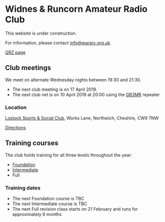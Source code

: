 # Widnes & Runcorn Amateur Radio Club

This website is under construction.

For information, please contact [info@wararc.org.uk](mailto:info@wararc.org.uk).

[QRZ page](https://www.qrz.com/db/g7hoa)

## Club meetings

We meet on alternate Wednesday nights between 19:30 and 21:30. 
 * The next club meeting is on 17 April 2019.
 * The next club net is on 10 April 2019 at 20:00 using the [GB3MR](https://www.ukrepeater.net/my_repeater.php?id=890) repeater

### Location
[Lostock Sports & Social Club](http://www.lostockclub.co.uk/), Works Lane, Northwich, Cheshire, CW9 7NW

[Directions](https://www.google.com/maps/dir/?api=1&destination=CW9+7NW)

## Training courses

The club holds training for all three levels throughout the year:

 * [Foundation](foundation-course.html)
 * [Intermediate](intermediate-course.html)
 * Full

### Training dates

 * The next Foundation course is TBC
 * The next Intermediate course is TBC
 * The next Full revision class starts on 21 February and runs for approximately 6 months
